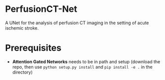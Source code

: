 # PerfusionCT-Net
A UNet for the analysis of perfusion CT imaging in the setting of acute ischemic stroke. 


# Prerequisites

- **Attention Gated Networks** needs to be in path and setup (download the repo, then use `python setup.py install` and `pip install -e .` in the directory)
